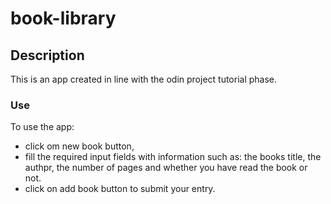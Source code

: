 # book-library
## Description 
This is an app created in line with the odin project tutorial phase. 
### Use
To use the app:
  - click om new book button,
  - fill the required input fields with information such as: the books title, the authpr, the number of pages and whether you have read the book or not.
  - click on add book button to submit your entry.
